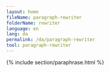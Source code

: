 ```yaml
---
layout: home
fileName: paragraph-rewriter
folderName: rewriter
language: en
lang: da
permalink: /da/paragraph-rewriter
tool: paragraph-rewriter
---
```

{% include section/paraphrase.html %}
